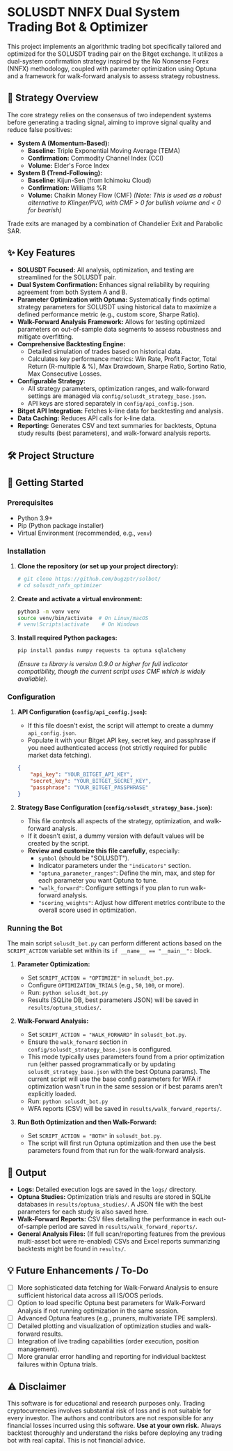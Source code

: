# SOLUSDT NNFX Dual System Trading Bot & Optimizer

This project implements an algorithmic trading bot specifically tailored and optimized for the SOLUSDT trading pair on the Bitget exchange. It utilizes a dual-system confirmation strategy inspired by the No Nonsense Forex (NNFX) methodology, coupled with parameter optimization using Optuna and a framework for walk-forward analysis to assess strategy robustness.

## 🎯 Strategy Overview

The core strategy relies on the consensus of two independent systems before generating a trading signal, aiming to improve signal quality and reduce false positives:

*   **System A (Momentum-Based):**
    *   **Baseline:** Triple Exponential Moving Average (TEMA)
    *   **Confirmation:** Commodity Channel Index (CCI)
    *   **Volume:** Elder's Force Index
*   **System B (Trend-Following):**
    *   **Baseline:** Kijun-Sen (from Ichimoku Cloud)
    *   **Confirmation:** Williams %R
    *   **Volume:** Chaikin Money Flow (CMF) *(Note: This is used as a robust alternative to Klinger/PVO, with CMF > 0 for bullish volume and < 0 for bearish)*

Trade exits are managed by a combination of Chandelier Exit and Parabolic SAR.

## ✨ Key Features

*   **SOLUSDT Focused:** All analysis, optimization, and testing are streamlined for the SOLUSDT pair.
*   **Dual System Confirmation:** Enhances signal reliability by requiring agreement from both System A and B.
*   **Parameter Optimization with Optuna:** Systematically finds optimal strategy parameters for SOLUSDT using historical data to maximize a defined performance metric (e.g., custom score, Sharpe Ratio).
*   **Walk-Forward Analysis Framework:** Allows for testing optimized parameters on out-of-sample data segments to assess robustness and mitigate overfitting.
*   **Comprehensive Backtesting Engine:**
    *   Detailed simulation of trades based on historical data.
    *   Calculates key performance metrics: Win Rate, Profit Factor, Total Return (R-multiple & %), Max Drawdown, Sharpe Ratio, Sortino Ratio, Max Consecutive Losses.
*   **Configurable Strategy:**
    *   All strategy parameters, optimization ranges, and walk-forward settings are managed via `config/solusdt_strategy_base.json`.
    *   API keys are stored separately in `config/api_config.json`.
*   **Bitget API Integration:** Fetches k-line data for backtesting and analysis.
*   **Data Caching:** Reduces API calls for k-line data.
*   **Reporting:** Generates CSV and text summaries for backtests, Optuna study results (best parameters), and walk-forward analysis reports.

## 🛠️ Project Structure
## 🚀 Getting Started

### Prerequisites

*   Python 3.9+
*   Pip (Python package installer)
*   Virtual Environment (recommended, e.g., `venv`)

### Installation

1.  **Clone the repository (or set up your project directory):**
    ```bash
    # git clone https://github.com/bugzptr/solbot/
    # cd solusdt_nnfx_optimizer
    ```

2.  **Create and activate a virtual environment:**
    ```bash
    python3 -m venv venv
    source venv/bin/activate  # On Linux/macOS
    # venv\Scripts\activate    # On Windows
    ```

3.  **Install required Python packages:**
    ```bash
    pip install pandas numpy requests ta optuna sqlalchemy
    ```
    *(Ensure `ta` library is version 0.9.0 or higher for full indicator compatibility, though the current script uses CMF which is widely available).*

### Configuration

1.  **API Configuration (`config/api_config.json`):**
    *   If this file doesn't exist, the script will attempt to create a dummy `api_config.json`.
    *   Populate it with your Bitget API key, secret key, and passphrase if you need authenticated access (not strictly required for public market data fetching).
    ```json
    {
        "api_key": "YOUR_BITGET_API_KEY",
        "secret_key": "YOUR_BITGET_SECRET_KEY",
        "passphrase": "YOUR_BITGET_PASSPHRASE" 
    }
    ```

2.  **Strategy Base Configuration (`config/solusdt_strategy_base.json`):**
    *   This file controls all aspects of the strategy, optimization, and walk-forward analysis.
    *   If it doesn't exist, a dummy version with default values will be created by the script.
    *   **Review and customize this file carefully**, especially:
        *   `symbol` (should be "SOLUSDT").
        *   Indicator parameters under the `"indicators"` section.
        *   `"optuna_parameter_ranges"`: Define the min, max, and step for each parameter you want Optuna to tune.
        *   `"walk_forward"`: Configure settings if you plan to run walk-forward analysis.
        *   `"scoring_weights"`: Adjust how different metrics contribute to the overall score used in optimization.

### Running the Bot

The main script `solusdt_bot.py` can perform different actions based on the `SCRIPT_ACTION` variable set within its `if __name__ == "__main__":` block.

1.  **Parameter Optimization:**
    *   Set `SCRIPT_ACTION = "OPTIMIZE"` in `solusdt_bot.py`.
    *   Configure `OPTIMIZATION_TRIALS` (e.g., `50`, `100`, or more).
    *   Run: `python solusdt_bot.py`
    *   Results (SQLite DB, best parameters JSON) will be saved in `results/optuna_studies/`.

2.  **Walk-Forward Analysis:**
    *   Set `SCRIPT_ACTION = "WALK_FORWARD"` in `solusdt_bot.py`.
    *   Ensure the `walk_forward` section in `config/solusdt_strategy_base.json` is configured.
    *   This mode typically uses parameters found from a prior optimization run (either passed programmatically or by updating `solusdt_strategy_base.json` with the best Optuna params). The current script will use the base config parameters for WFA if optimization wasn't run in the same session or if best params aren't explicitly loaded.
    *   Run: `python solusdt_bot.py`
    *   WFA reports (CSV) will be saved in `results/walk_forward_reports/`.

3.  **Run Both Optimization and then Walk-Forward:**
    *   Set `SCRIPT_ACTION = "BOTH"` in `solusdt_bot.py`.
    *   The script will first run Optuna optimization and then use the best parameters found from that run for the walk-forward analysis.

## 📄 Output

*   **Logs:** Detailed execution logs are saved in the `logs/` directory.
*   **Optuna Studies:** Optimization trials and results are stored in SQLite databases in `results/optuna_studies/`. A JSON file with the best parameters for each study is also saved here.
*   **Walk-Forward Reports:** CSV files detailing the performance in each out-of-sample period are saved in `results/walk_forward_reports/`.
*   **General Analysis Files:** (If full scan/reporting features from the previous multi-asset bot were re-enabled) CSVs and Excel reports summarizing backtests might be found in `results/`.

## 💡 Future Enhancements / To-Do

*   [ ] More sophisticated data fetching for Walk-Forward Analysis to ensure sufficient historical data across all IS/OOS periods.
*   [ ] Option to load specific Optuna best parameters for Walk-Forward Analysis if not running optimization in the same session.
*   [ ] Advanced Optuna features (e.g., pruners, multivariate TPE samplers).
*   [ ] Detailed plotting and visualization of optimization studies and walk-forward results.
*   [ ] Integration of live trading capabilities (order execution, position management).
*   [ ] More granular error handling and reporting for individual backtest failures within Optuna trials.

## ⚠️ Disclaimer

This software is for educational and research purposes only. Trading cryptocurrencies involves substantial risk of loss and is not suitable for every investor. The authors and contributors are not responsible for any financial losses incurred using this software. **Use at your own risk.** Always backtest thoroughly and understand the risks before deploying any trading bot with real capital. This is not financial advice.
